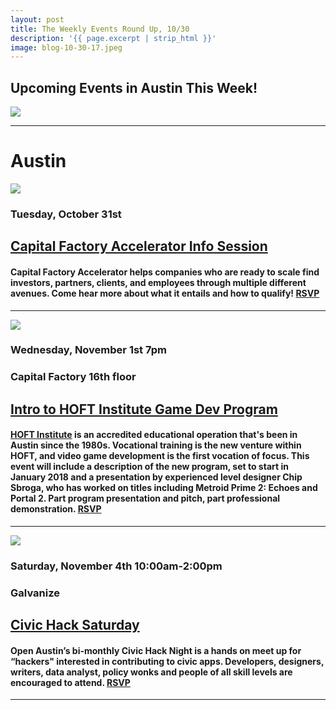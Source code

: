 ```yaml
---
layout: post
title: The Weekly Events Round Up, 10/30
description: '{{ page.excerpt | strip_html }}'
image: blog-10-30-17.jpeg
---
```

## Upcoming Events in Austin This Week!

<div class="col-sm-12">
  <img class="img-responsive" src="/assets/images/blog-10-30-17.jpeg" />
</div>

---

# Austin

<div class="col-sm-5">
  <img class="img-responsive" src="/assets/images/CapFacAcc1030.jpg" /> 
</div>

### Tuesday, October 31st

## [Capital Factory Accelerator Info Session](https://www.eventbrite.com/e/capital-factory-accelerator-info-session-tickets-38114335002?utm_source=%2AAustin+Tech+Live&utm_campaign=8f0d808519-EMAIL_CAMPAIGN_2017_06_19&utm_medium=email&utm_term=0_937623188b-8f0d808519-68938261)

#### Capital Factory Accelerator helps companies who are ready to scale find investors, partners, clients, and employees through multiple different avenues. Come hear more about what it entails and how to qualify! [RSVP](https://www.eventbrite.com/e/capital-factory-accelerator-info-session-tickets-38114335002?utm_source=%2AAustin+Tech+Live&utm_campaign=8f0d808519-EMAIL_CAMPAIGN_2017_06_19&utm_medium=email&utm_term=0_937623188b-8f0d808519-68938261)

---

<div class="col-sm-5"> <img class="img-responsive" src="/assets/images/Hoft1030.jpg" /> </div>

### Wednesday, November 1st 7pm

### Capital Factory 16th floor

## [Intro to HOFT Institute Game Dev Program](https://www.facebook.com/events/1821946374501006/?acontext=%7B%22source%22%3A3%2C%22source_newsfeed_story_type%22%3A%22regular%22%2C%22action_history%22%3A%22[%7B%5C%22surface%5C%22%3A%5C%22newsfeed%5C%22%2C%5C%22mechanism%5C%22%3A%5C%22feed_story%5C%22%2C%5C%22extra_data%5C%22%3A[]%7D]%22%2C%22has_source%22%3Atrue%7D&source=3&source_newsfeed_story_type=regular&action_history=[%7B%22surface%22%3A%22newsfeed%22%2C%22mechanism%22%3A%22feed_story%22%2C%22extra_data%22%3A[]%7D]&has_source=1&hc_ref=ART1jEokcE6dW7FzTAaZrFb_Kx41CFlg33M2ll6eUc7RSLWKj1OdFZMWgvNJdjEIhvM)
 
#### [HOFT Institute]( http://www.hoft.edu/) is an accredited educational operation that's been in Austin since the 1980s. Vocational training is the new venture within HOFT, and video game development is the first vocation of focus. This event will include a description of the new program, set to start in January 2018 and a presentation by experienced level designer Chip Sbroga, who has worked on titles including Metroid Prime 2: Echoes and Portal 2. Part program presentation and pitch, part professional demonstration. [RSVP](https://www.facebook.com/events/493831777647812/?acontext=%7B%22action_history%22%3A%22null%22%7D)

---

<div class="col-sm-5"> <img class="img-responsive" src="/assets/images/OpenAustin1030.jpeg" /> </div>

### Saturday, November 4th 10:00am-2:00pm

### Galvanize

## [Civic Hack Saturday]( https://www.meetup.com/Open-Austin/events/242727702/) 

#### Open Austin’s bi-monthly Civic Hack Night is a hands on meet up for “hackers" interested in contributing to civic apps. Developers, designers, writers, data analyst, policy wonks and people of all skill levels are encouraged to attend. [RSVP]( https://www.meetup.com/Open-Austin/events/242727702/)

---
